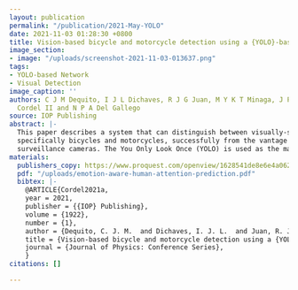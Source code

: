 ```yaml
---
layout: publication
permalink: "/publication/2021-May-YOLO"
date: 2021-11-03 01:28:30 +0800
title: Vision-based bicycle and motorcycle detection using a {YOLO}-based Network
image_section:
- image: "/uploads/screenshot-2021-11-03-013637.png"
tags:
- YOLO-based Network
- Visual Detection
image_caption: ''
authors: C J M Dequito, I J L Dichaves, R J G Juan, M Y K T Minaga, J P Ilao, M O
  Cordel II and N P A Del Gallego
source: IOP Publishing
abstract: |-
  This paper describes a system that can distinguish between visually-similar objects,
  specifically bicycles and motorcycles, successfully from the vantage point of traffic
  surveillance cameras. The You Only Look Once (YOLO) is used as the main framework in this research due to its speed performance among various machine learning models and methods evaluated. We built a dataset consisting of motorcycle and bicycle images from different CCTV footage for this project. CCTV footage may vary on the angle of view from the object, image resolution, and ambient environment settings. Using this dataset, we trained YOLOv3-based models, and their performances were compared to the vanilla version of YOLOv3 and other pre-trained models. Four (4) models were trained and compared; the best-performing model is shown to be associated with a dataset with properly labeled data (i.e., marking every instance of the object of interest) and having the most number of instances in the training and testing set.
materials:
  publishers_copy: https://www.proquest.com/openview/1628541de8e6e4a062ee3788a0fdb026/1?pq-origsite=gscholar&cbl=4998668
  pdf: "/uploads/emotion-aware-human-attention-prediction.pdf"
  bibtex: |-
    @ARTICLE{Cordel2021a,
    year = 2021,
    publisher = {{IOP} Publishing},
    volume = {1922},
    number = {1},
    author = {Dequito, C. J. M.  and Dichaves, I. J. L.  and Juan, R. J. G. and Miyanaga, M. Y. K. T. and Ilao, J. P. and Cordel, M. O. and Del Gallego, N. P. A.},
    title = {Vision-based bicycle and motorcycle detection using a {YOLO}-based Network},
    journal = {Journal of Physics: Conference Series},
    }
citations: []

---
```

